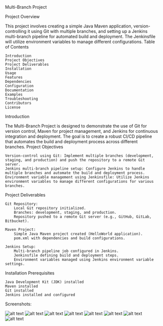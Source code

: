 Multi-Branch Project

Project Overview

This project involves creating a simple Java Maven application, version-controlling it using Git with multiple branches, and setting up a Jenkins multi-branch pipeline for automated build and deployment. The Jenkinsfile will utilize environment variables to manage different configurations.
Table of Contents

    Introduction
    Project Objectives
    Project Deliverables
    Installation
    Usage
    Features
    Dependencies
    Configuration
    Documentation
    Examples
    Troubleshooting
    Contributors
    License

Introduction

The Multi-Branch Project is designed to demonstrate the use of Git for version control, Maven for project management, and Jenkins for continuous integration and deployment. The goal is to create a robust CI/CD pipeline that automates the build and deployment process across different branches.
Project Objectives

    Version-control using Git: Implement multiple branches (development, staging, and production) and push the repository to a remote Git server.
    Jenkins multi-branch pipeline setup: Configure Jenkins to handle multiple branches and automate the build and deployment process.
    Environment variable management using Jenkinsfile: Utilize Jenkins environment variables to manage different configurations for various branches.

Project Deliverables

    Git Repository:
        Local Git repository initialized.
        Branches: development, staging, and production.
        Repository pushed to a remote Git server (e.g., GitHub, GitLab, Bitbucket).

    Maven Project:
        Simple Java Maven project created (HelloWorld application).
        pom.xml with dependencies and build configurations.

    Jenkins Setup:
        Multi-branch pipeline job configured in Jenkins.
        Jenkinsfile defining build and deployment steps.
        Environment variables managed using Jenkins environment variable settings.

Installation
Prerequisites

    Java Development Kit (JDK) installed
    Maven installed
    Git installed
    Jenkins installed and configured

Screenshots:

![alt text](<Screenshot from 2024-08-01 08-41-42.png>) ![alt text](<Screenshot from 2024-08-01 08-43-58.png>) ![alt text](<Screenshot from 2024-08-01 08-48-34.png>) ![alt text](<Screenshot from 2024-08-01 08-49-53.png>) ![alt text](<Screenshot from 2024-08-01 08-50-38.png>) ![alt text](<Screenshot from 2024-08-01 08-51-05.png>) ![alt text](<Screenshot from 2024-08-01 09-10-41.png>) ![alt text](<Screenshot from 2024-08-01 09-19-39.png>)